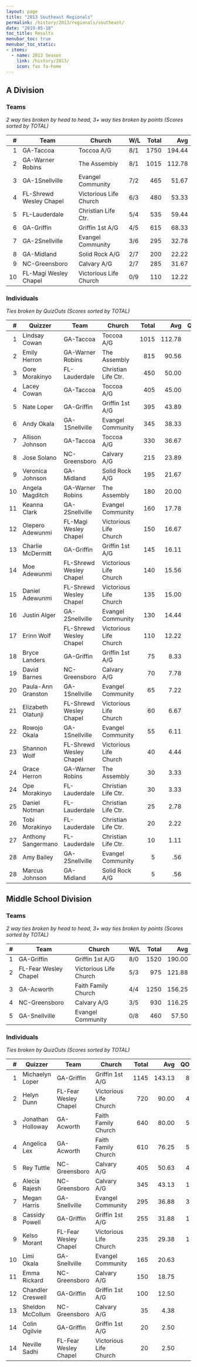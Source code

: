 ```yaml
---
layout: page
title: "2013 Southeast Regionals"
permalink: /history/2013/regionals/southeast/
date: "2019-05-18"
toc_title: Results
menubar_toc: true
menubar_toc_static:
- items:
  - name: 2013 Season
    link: /history/2013/
    icon: fas fa-home
---
```


## A Division

### Teams

*2 way ties broken by head to head, 3+ way ties broken by points (Scores sorted by TOTAL)*

|    # | Team                    | Church                 | W/L | Total |    Avg |
| ---: | ----------------------- | ---------------------- | --- | ----: | -----: |
|    1 | GA-Taccoa               | Toccoa A/G             | 8/1 |  1750 | 194.44 |
|    2 | GA-Warner Robins        | The Assembly           | 8/1 |  1015 | 112.78 |
|    3 | GA-1Snellville          | Evangel Community      | 7/2 |   465 |  51.67 |
|    4 | FL-Shrewd Wesley Chapel | Victorious Life Church | 6/3 |   480 |  53.33 |
|    5 | FL-Lauderdale           | Christian Life Ctr.    | 5/4 |   535 |  59.44 |
|    6 | GA-Griffin              | Griffin 1st A/G        | 4/5 |   615 |  68.33 |
|    7 | GA-2Snellville          | Evangel Community      | 3/6 |   295 |  32.78 |
|    8 | GA-Midland              | Solid Rock A/G         | 2/7 |   200 |  22.22 |
|    9 | NC-Greensboro           | Calvary A/G            | 2/7 |   285 |  31.67 |
|   10 | FL-Magi Wesley Chapel   | Victorious Life Church | 0/9 |   110 |  12.22 |

### Individuals

*Ties broken by QuizOuts (Scores sorted by TOTAL)*

|    # | Quizzer            | Team                    | Church                 | Total |    Avg |   QO |
| ---: | ------------------ | ----------------------- | ---------------------- | ----: | -----: | ---: |
|    1 | Lindsay Cowan      | GA-Taccoa               | Toccoa A/G             |  1015 | 112.78 |    8 |
|    2 | Emily Herron       | GA-Warner Robins        | The Assembly           |   815 |  90.56 |    6 |
|    3 | Oore Morakinyo     | FL-Lauderdale           | Christian Life Ctr.    |   450 |  50.00 |    3 |
|    4 | Lacey Cowan        | GA-Taccoa               | Toccoa A/G             |   405 |  45.00 |    3 |
|    5 | Nate Loper         | GA-Griffin              | Griffin 1st A/G        |   395 |  43.89 |    4 |
|    6 | Andy Okala         | GA-1Snellville          | Evangel Community      |   345 |  38.33 |    2 |
|    7 | Allison Johnson    | GA-Taccoa               | Toccoa A/G             |   330 |  36.67 |    3 |
|    8 | Jose Solano        | NC-Greensboro           | Calvary A/G            |   215 |  23.89 |      |
|    9 | Veronica Johnson   | GA-Midland              | Solid Rock A/G         |   195 |  21.67 |      |
|   10 | Angela Magditch    | GA-Warner Robins        | The Assembly           |   180 |  20.00 |    1 |
|   11 | Keanna Clark       | GA-2Snellville          | Evangel Community      |   160 |  17.78 |      |
|   12 | Olepero Adewunmi   | FL-Magi Wesley Chapel   | Victorious Life Church |   150 |  16.67 |      |
|   13 | Charlie McDermitt  | GA-Griffin              | Griffin 1st A/G        |   145 |  16.11 |    1 |
|   14 | Moe Adewunmi       | FL-Shrewd Wesley Chapel | Victorious Life Church |   140 |  15.56 |    1 |
|   15 | Daniel Adewunmi    | FL-Shrewd Wesley Chapel | Victorious Life Church |   135 |  15.00 |      |
|   16 | Justin Alger       | GA-2Snellville          | Evangel Community      |   130 |  14.44 |    1 |
|   17 | Erinn Wolf         | FL-Shrewd Wesley Chapel | Victorious Life Church |   110 |  12.22 |      |
|   18 | Bryce Landers      | GA-Griffin              | Griffin 1st A/G        |    75 |   8.33 |      |
|   19 | David Barnes       | NC-Greensboro           | Calvary A/G            |    70 |   7.78 |      |
|   20 | Paula-Ann Granston | GA-1Snellville          | Evangel Community      |    65 |   7.22 |      |
|   21 | Elizabeth Olatunji | FL-Shrewd Wesley Chapel | Victorious Life Church |    60 |   6.67 |      |
|   22 | Rowojo Okala       | GA-1Snellville          | Evangel Community      |    55 |   6.11 |      |
|   23 | Shannon Wolf       | FL-Shrewd Wesley Chapel | Victorious Life Church |    40 |   4.44 |      |
|   24 | Grace Herron       | GA-Warner Robins        | The Assembly           |    30 |   3.33 |      |
|   24 | Ope Morakinyo      | FL-Lauderdale           | Christian Life Ctr.    |    30 |   3.33 |      |
|   25 | Daniel Notman      | FL-Lauderdale           | Christian Life Ctr.    |    25 |   2.78 |      |
|   26 | Tobi Morakinyo     | FL-Lauderdale           | Christian Life Ctr.    |    20 |   2.22 |      |
|   27 | Anthony Sangermano | FL-Lauderdale           | Christian Life Ctr.    |    10 |   1.11 |      |
|   28 | Amy Bailey         | GA-2Snellville          | Evangel Community      |     5 |    .56 |      |
|   28 | Marcus Johnson     | GA-Midland              | Solid Rock A/G         |     5 |    .56 |      |

## Middle School Division

### Teams

*2 way ties broken by head to head, 3+ way ties broken by points (Scores sorted by TOTAL)*

|    # | Team                  | Church                 | W/L | Total |    Avg |
| ---: | --------------------- | ---------------------- | --- | ----: | -----: |
|    1 | GA-Griffin            | Griffin 1st A/G        | 8/0 |  1520 | 190.00 |
|    2 | FL-Fear Wesley Chapel | Victorious Life Church | 5/3 |   975 | 121.88 |
|    3 | GA-Acworth            | Faith Family Church    | 4/4 |  1250 | 156.25 |
|    4 | NC-Greensboro         | Calvary A/G            | 3/5 |   930 | 116.25 |
|    5 | GA-Snellville         | Evangel Community      | 0/8 |   460 |  57.50 |

### Individuals

*Ties broken by QuizOuts (Scores sorted by TOTAL)*

|    # | Quizzer           | Team                  | Church                 | Total |    Avg |   QO |
| ---: | ----------------- | --------------------- | ---------------------- | ----: | -----: | ---: |
|    1 | Michaelyn Loper   | GA-Griffin            | Griffin 1st A/G        |  1145 | 143.13 |    8 |
|    2 | Helyn Dunn        | FL-Fear Wesley Chapel | Victorious Life Church |   720 |  90.00 |    4 |
|    3 | Jonathan Holloway | GA-Acworth            | Faith Family Church    |   640 |  80.00 |    5 |
|    4 | Angelica Lex      | GA-Acworth            | Faith Family Church    |   610 |  76.25 |    5 |
|    5 | Rey Tuttle        | NC-Greensboro         | Calvary A/G            |   405 |  50.63 |    4 |
|    6 | Alecia Rajesh     | NC-Greensboro         | Calvary A/G            |   345 |  43.13 |    1 |
|    7 | Megan Harris      | GA-Snellville         | Evangel Community      |   295 |  36.88 |    3 |
|    8 | Cassidy Powell    | GA-Griffin            | Griffin 1st A/G        |   255 |  31.88 |    1 |
|    9 | Kelso Morant      | FL-Fear Wesley Chapel | Victorious Life Church |   235 |  29.38 |    1 |
|   10 | Limi Okala        | GA-Snellville         | Evangel Community      |   165 |  20.63 |      |
|   11 | Emma Rickard      | NC-Greensboro         | Calvary A/G            |   150 |  18.75 |      |
|   12 | Chandler Creswell | GA-Griffin            | Griffin 1st A/G        |   100 |  12.50 |      |
|   13 | Sheldon McCollum  | NC-Greensboro         | Calvary A/G            |    35 |   4.38 |      |
|   14 | Colin Ogilvie     | GA-Griffin            | Griffin 1st A/G        |    20 |   2.50 |      |
|   14 | Neville Sadhi     | FL-Fear Wesley Chapel | Victorious Life Church |    20 |   2.50 |      |
